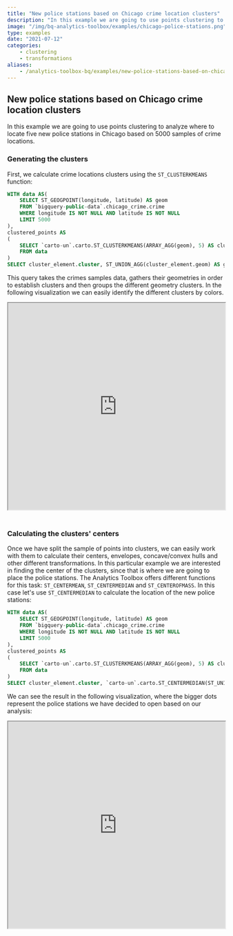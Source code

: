 ```yaml
---
title: "New police stations based on Chicago crime location clusters"
description: "In this example we are going to use points clustering to analyze where to locate five new police stations in Chicago based on 5000 samples of crime locations."
image: "/img/bq-analytics-toolbox/examples/chicago-police-stations.png"
type: examples
date: "2021-07-12"
categories:
    - clustering
    - transformations
aliases:
    - /analytics-toolbox-bq/examples/new-police-stations-based-on-chicago-crime-location-clusters/
---
```

## New police stations based on Chicago crime location clusters

In this example we are going to use points clustering to analyze where to locate five new police stations in Chicago based on 5000 samples of crime locations.

### Generating the clusters

First, we calculate crime locations clusters using the `ST_CLUSTERKMEANS` function:

```sql
WITH data AS(
    SELECT ST_GEOGPOINT(longitude, latitude) AS geom
    FROM `bigquery-public-data`.chicago_crime.crime
    WHERE longitude IS NOT NULL AND latitude IS NOT NULL
    LIMIT 5000
),
clustered_points AS
(
    SELECT `carto-un`.carto.ST_CLUSTERKMEANS(ARRAY_AGG(geom), 5) AS cluster_arr
    FROM data
)
SELECT cluster_element.cluster, ST_UNION_AGG(cluster_element.geom) AS geo FROM clustered_points, UNNEST(cluster_arr) AS cluster_element GROUP BY cluster_element.cluster
```

This query takes the crimes samples data, gathers their geometries in order to establish clusters and then groups the different geometry clusters. In the following visualization we can easily identify the different clusters by colors.

<iframe height=480px width=100% style='margin-bottom:20px' src="https://public.carto.com/builder/f814e0e6-8b82-4227-b331-d8f2eb65e881" title="Chicago crime clusters."></iframe>

### Calculating the clusters' centers

Once we have split the sample of points into clusters, we can easily work with them to calculate their centers, envelopes, concave/convex hulls and other different transformations. In this particular example we are interested in finding the center of the clusters, since that is where we are going to place the police stations. The Analytics Toolbox offers different functions for this task: `ST_CENTERMEAN`, `ST_CENTERMEDIAN` and `ST_CENTEROFMASS`. In this case let's use `ST_CENTERMEDIAN` to calculate the location of the new police stations:

```sql
WITH data AS(
    SELECT ST_GEOGPOINT(longitude, latitude) AS geom
    FROM `bigquery-public-data`.chicago_crime.crime
    WHERE longitude IS NOT NULL AND latitude IS NOT NULL
    LIMIT 5000
),
clustered_points AS
(
    SELECT `carto-un`.carto.ST_CLUSTERKMEANS(ARRAY_AGG(geom), 5) AS cluster_arr
    FROM data
)
SELECT cluster_element.cluster, `carto-un`.carto.ST_CENTERMEDIAN(ST_UNION_AGG(cluster_element.geom)) AS center FROM clustered_points, UNNEST(cluster_arr) AS cluster_element GROUP BY cluster_element.cluster
```

We can see the result in the following visualization, where the bigger dots represent the police stations we have decided to open based on our analysis:

<iframe height=480px width=100% style='margin-bottom:20px' src="https://public.carto.com/builder/e35bf735-8b57-4b52-b455-dcda5f61b493" title="Chicago crime clusters centers."></iframe>

